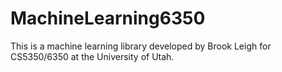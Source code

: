 # MachineLearning6350
This is a machine learning library developed by Brook Leigh for
CS5350/6350 at the University of Utah.
